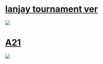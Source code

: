 # [lanjay tournament ver](https://drive.google.com/file/d/1u-jQeVdlZLHV2XqJ8OeHG0Umtfh5zgyh/view?usp=sharing)
![](https://osu.ppy.sh/ss/16298943/5515)

# [A21](https://drive.google.com/file/d/1dyGTu5rU7xprmYkIETI1AYmWqDuWHNkD/view?usp=sharing)
![](https://cdn.discordapp.com/attachments/745632745128067192/787696611308208148/unknown.png)
